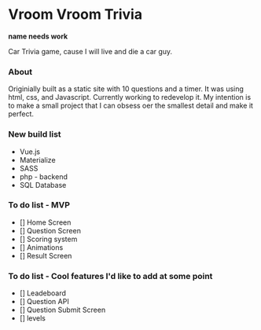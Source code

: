 # Vroom Vroom Trivia 
**name needs work**

Car Trivia game, cause I will live and die a car guy. 

### About

Originially built as a static site with 10 questions and a timer. It was using html, css, and Javascript. Currently working to redevelop it. My intention is to make a small project that I can obsess oer the smallest detail and make it perfect.

### New build list
- Vue.js
- Materialize
- SASS
- php - backend
- SQL Database

### To do list - MVP
- [] Home Screen
- [] Question Screen
- [] Scoring system
- [] Animations
- [] Result Screen


### To do list - Cool features I'd like to add at some point
- [] Leadeboard
- [] Question API
- [] Question Submit Screen
- [] levels
